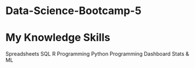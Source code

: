 # Data-Science-Bootcamp-5
# My Knowledge Skills
  Spreadsheets
  SQL
  R Programming
  Python Programming
  Dashboard
  Stats & ML
